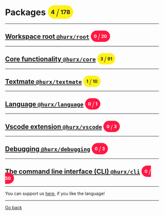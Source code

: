 # Packages <span style="background-color: #FFF117; color: #222222; padding: 10px; border-radius: 100px; font-size: 19.2px; vertical-align: top;">4 <span style="font-size: 28.799999999999997px; vertical-align: middle; font-weight: 300;">/</span> 178</span>


_____
## [Workspace root `@hurx/root`](./0/readme.md) <span style="background-color: #FF1744; color: #FFFFFF; padding: 10px; border-radius: 100px; font-size: 14.399999999999999px; vertical-align: top;">0 <span style="font-size: 21.599999999999998px; vertical-align: middle; font-weight: 300;">/</span> 20</span>


_____
## [Core functionality `@hurx/core`](./1/readme.md) <span style="background-color: #FFF117; color: #222222; padding: 10px; border-radius: 100px; font-size: 14.399999999999999px; vertical-align: top;">3 <span style="font-size: 21.599999999999998px; vertical-align: middle; font-weight: 300;">/</span> 91</span>
_____
## [Textmate `@hurx/textmate`](./2/readme.md) <span style="background-color: #FFF117; color: #222222; padding: 10px; border-radius: 100px; font-size: 14.399999999999999px; vertical-align: top;">1 <span style="font-size: 21.599999999999998px; vertical-align: middle; font-weight: 300;">/</span> 10</span>
_____
## [Language `@hurx/language`](./3/readme.md) <span style="background-color: #FF1744; color: #FFFFFF; padding: 10px; border-radius: 100px; font-size: 14.399999999999999px; vertical-align: top;">0 <span style="font-size: 21.599999999999998px; vertical-align: middle; font-weight: 300;">/</span> 1</span>
_____
## [Vscode extension `@hurx/vscode`](./4/readme.md) <span style="background-color: #FF1744; color: #FFFFFF; padding: 10px; border-radius: 100px; font-size: 14.399999999999999px; vertical-align: top;">0 <span style="font-size: 21.599999999999998px; vertical-align: middle; font-weight: 300;">/</span> 3</span>
_____
## [Debugging `@hurx/debugging`](./5/readme.md) <span style="background-color: #FF1744; color: #FFFFFF; padding: 10px; border-radius: 100px; font-size: 14.399999999999999px; vertical-align: top;">0 <span style="font-size: 21.599999999999998px; vertical-align: middle; font-weight: 300;">/</span> 3</span>
_____
## [The command line interface (CLI) `@hurx/cli`](./6/readme.md) <span style="background-color: #FF1744; color: #FFFFFF; padding: 10px; border-radius: 100px; font-size: 14.399999999999999px; vertical-align: top;">0 <span style="font-size: 21.599999999999998px; vertical-align: middle; font-weight: 300;">/</span> 50</span>
_____
You can support us [here](https://www.buymeacoffee.com/hurx), if you like the language!
_____
[Go back](../readme.md#0)